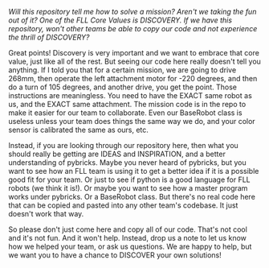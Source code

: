 _Will this repository tell me how to solve a mission? Aren't we taking the fun out of it? One of the FLL Core Values is DISCOVERY. If we have this repository, won't other teams be able to copy our code and not experience the thrill of DISCOVERY?_

Great points! Discovery is very important and we want to embrace that core value, just like all of the rest. But seeing our code here really doesn't tell you anything. If I told you that for a certain mission, we are going to drive 268mm, then operate the left attachment motor for -220 degrees, and then do a turn of 105 degrees, and another drive, you get the point. Those instructions are meaningless. You need to have the EXACT same robot as us, and the EXACT same attachment. The mission code is in the repo to make it easier for our team to collaborate. Even our BaseRobot class is useless unless your team does things the same way we do, and your color sensor is calibrated the same as ours, etc.

Instead, if you are looking through our repository here, then what you should really be getting are IDEAS and INSPIRATION, and a better understanding of pybricks. Maybe you never heard of pybricks, but you want to see how an FLL team is using it to get a better idea if it is a possible good fit for your team. Or just to see if python is a good language for FLL robots (we think it is!). Or maybe you want to see how a master program works under pybricks. Or a BaseRobot class. But there's no real code here that can be copied and pasted into any other team's codebase. It just doesn't work that way.

So please don't just come here and copy all of our code. That's not cool and it's not fun. And it won't help. Instead, drop us a note to let us know how we helped your team, or ask us questions. We are happy to help, but we want you to have a chance to DISCOVER your own solutions!

